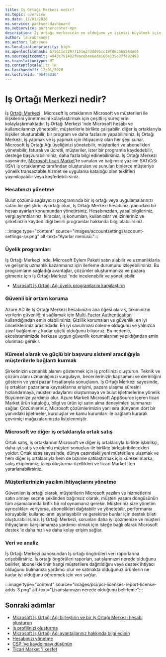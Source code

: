 ```yaml
---
title: Iş Ortağı Merkezi nedir?
ms.topic: overview
ms.date: 12/01/2020
ms.service: partner-dashboard
ms.subservice: partnercenter-mpn
description: İş ortağı merkezinin ne olduğunu ve işinizi büyütmek için nasıl kullanabileceğinizi öğrenin
author: laurabrenner
ms.author: labrenne
ms.localizationpriority: high
ms.openlocfilehash: b75611d72977151e273dd9bcc19f863b68584e03
ms.sourcegitcommit: 4043c791402f0acebee6ede160a135e87fe92493
ms.translationtype: MT
ms.contentlocale: tr-TR
ms.lasthandoff: 12/01/2020
ms.locfileid: "96476336"
---
```

# <a name="what-is-partner-center"></a>Iş Ortağı Merkezi nedir?

İş [Ortağı Merkezi](https://partner.microsoft.com/dashboard/home) , Microsoft Iş ortaklarının Microsoft ve müşterileri ile ilişkilerini yönetmesini kolaylaştırmak için çeşitli iş süreçlerini kolaylaştırmaktadır.   Iş Ortağı Merkezi 'nde Microsoft hesabı ve kullanıcılarınızı yönetebilir, müşterilerle birlikte çalışabilir, diğer iş ortaklarıyla ilişkiler oluşturabilir, bir program ve daha fazlasını yapabilirsiniz. İş Ortağı Merkezi, iş yapmak ve iş yapmak için ihtiyacınız olan her şeyi sunar. Microsoft İş Ortağı Ağı üyeliğinizi yönetebilir, müşterileri ve abonelikleri yönetebilir, faturalı ve ücretli, müşteriler, ister bir programla kaydedebilir, desteğe başvurabilirsiniz, daha fazla bilgi edinebilirsiniz. Iş Ortağı Merkezi sayesinde, [Microsoft ticari Market](/azure/marketplace)'te sunulan ve bağımsız yazılım SATıCıSı (ISV) iş ortaklarımız tarafından oluşturulan ve sunulan binlerce müşteriye yönelik transactable hizmet ve uygulama kataloğu olan teklifleri yayımlayabilir veya keşfedebilirsiniz.

### <a name="manage-your-account"></a>Hesabınızı yönetme

Bulut çözümü sağlayıcısı programında bir iş ortağı veya uygulamalarınızı satan bir geliştirici iş ortağı olun, Iş Ortağı Merkezi hesabınızı panodaki bir hesap ayarları konumundan yönetirsiniz.  Hesabınızdan, yasal bilgileriniz, vergi ayrıntılarınız, kiracılar, iş konumları, kullanıcılar ve izinleriniz ve şirketinizin kaydedildiği belirli programlar hakkında bilgi alabilirsiniz. 

:::image type="content" source="images/accountsettings/account-settings-sv.png" alt-text="Ayarlar menüsü.":::


### <a name="membership-programs"></a>Üyelik programları

Iş Ortağı Merkezi 'nde, Microsoft Eylem Paketi satın alabilir ve uzmanlıklarla ve gelişmiş uzmanlık kazanmanız için ilerleme durumunu izleyebilirsiniz. Bu programların sağladığı avantajlar, çözümler oluşturmanıza ve pazara gitmeniz için Iş Ortağı Merkezi 'nde incelenebilir ve yönetilebilir.

- [Microsoft İş Ortağı Ağı üyelik programlarını karşılaştırın](https://partner.microsoft.com/membership/compare-offers) 


### <a name="maintain-a-secure-environment"></a>Güvenli bir ortam koruma

Azure AD ile Iş Ortağı Merkezi hesabınızın ana öğesi olarak, takımınızın verilerin güvenliğini sağlamak için [Multi-Factor Authentication](partner-security-requirements-mandating-mfa.md) kullandığından emin olabilirsiniz. Gizlilik korumaları ve güvenlik, en iyi önceliklerimiz arasındadır. En iyi savunması önleme olduğunu ve yalnızca zayıf bağlantımız kadar güçlü olduğunu biliyoruz. Bu nedenle, ekosistemimizde herkese uygun güvenlik korumalarının yapıldığından emin olunması gerekir.

### <a name="connect-with-customers-globally-and-through-a-robust-referral-system"></a>Küresel olarak ve güçlü bir başvuru sistemi aracılığıyla müşterilerle bağlantı kurmak

Şirketinizin uzmanlık alanını göstermek için iş profilinizi oluşturun. Teknik ve çözüm alanı uzmanlığınızı vurgulayın, becerilerinizin kapsamını ve derinliğini gösterin ve yeni pazar fırsatlarıyla sonuçlanın. Iş Ortağı Merkezi sayesinde, iş ortakları pazarlama kaynaklarına erişimi, pazara ulaşma süresini hızlandırmaya, müşteri adaylarını oluşturmaya ve bulut işletmelerine yönelik Büyümenize yardımcı olur. Azure Marketi Microsoft AppSource içeren ticari Market ürün kataloğu, bilgi ve ürün içi satın alma deneyimleri sunmanızı sağlar. Çözümleriniz, Microsoft çözümlerimizin yanı sıra dünyanın dört bir yanındaki işletmeler, kuruluşlar ve kamu kurumları ile bağlantı kurarak çevrimiçi mağazalarımızda listelenmiştir.

### <a name="co-sell-with-microsoft-and-other-partners"></a>Microsoft ve diğer iş ortaklarıyla ortak satış

Ortak satış, iş ortaklarının Microsoft ve diğer iş ortaklarıyla birlikte işbirlikçi, daha iyi satış ve olumlu müşteri sonuçları ile birlikte birleştiribilecekleri yoldur.  Ortak satış sayesinde, dünya çapındaki yeni müşterilere ulaşmak ve hem diğer iş ortaklarıyla hem de bizimle satılaştırmak için küresel marka, satış ekiplerimiz, talep oluşturma özellikleri ve ticari Market 'ten yararlanabilirsiniz.

### <a name="manage-your-customers-software-needs"></a>Müşterilerinizin yazılım ihtiyaçlarını yönetme

Güvenilen iş ortağı olarak, müşterilerin Microsoft yazılım ve hizmetlerini satın almayı seçme şeklinden bağımsız olarak, müşteri yaşam döngüsünün tüm aşamalarında kritik bir rol oynamanız gerekir. Müşteriniz size yönetim ayrıcalıkları veriyorsa, abonelikleri dağıtabilir ve yönetebilir, performansı koruyabilir, kullanıcılarını ayarlayabilir ve gerekirse bunlar için destek bileti oluşturabilirsiniz. İş Ortağı Merkezi, sorunları daha iyi çözmenize ve müşteri ihtiyaçlarını karşılamanıza yardımcı olmak için isteğe bağlı olarak Microsoft destek 'e daha hızlı ve daha kolay erişim sağlar.

### <a name="data-and-analytics"></a>Veri ve analiz

İş Ortağı Merkezi panosundan Iş ortağı öngörüleri veri raporlarına erişebilirsiniz. İş ortağı öngörüleri raporları, satışlarınızın nerede olduğunu belirler, aboneliklerinin hangi müşterilere dağıtıldığını veya destek ihtiyacı olduğunu bulmanıza yardımcı olur ve satmakta olduğunuz ürünlerin ne kadar iyi olduğunu öğrenmek için veri sağlar.

:::image type="content" source="images/pci/pci-licenses-report-license-adds-3.png" alt-text="Lisanslarınızın nerede olduğunu belirleme":::


## <a name="next-steps"></a>Sonraki adımlar

- [Microsoft İş Ortağı Ağı birleştirin ve bir Iş Ortağı Merkezi hesabı oluşturun](mpn-create-a-partner-center-account.md)
- [İş profilinizi oluşturma](create-a-marketing-profile.md)
- [Microsoft İş Ortağı Ağı avantajlarınız hakkında bilgi edinin](mpn-find-benefits.md)
- [Hesabınızı yönetme](partner-center-account-setup.md)
- [CSP 'ye kaydolmayı düşünün](csp-overview.md)
- [Ticari Market 'i keşfet](csp-commercial-marketplace-overview.md)

